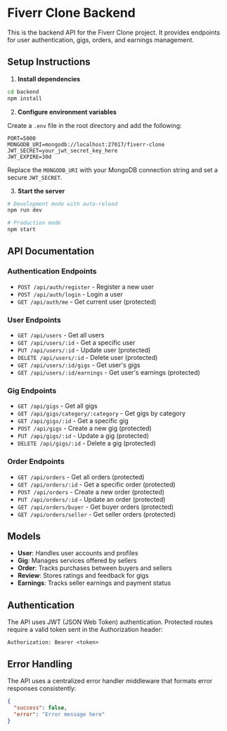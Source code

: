 
# Fiverr Clone Backend

This is the backend API for the Fiverr Clone project. It provides endpoints for user authentication, gigs, orders, and earnings management.

## Setup Instructions

1. **Install dependencies**

```bash
cd backend
npm install
```

2. **Configure environment variables**

Create a `.env` file in the root directory and add the following:

```
PORT=5000
MONGODB_URI=mongodb://localhost:27017/fiverr-clone
JWT_SECRET=your_jwt_secret_key_here
JWT_EXPIRE=30d
```

Replace the `MONGODB_URI` with your MongoDB connection string and set a secure `JWT_SECRET`.

3. **Start the server**

```bash
# Development mode with auto-reload
npm run dev

# Production mode
npm start
```

## API Documentation

### Authentication Endpoints

- `POST /api/auth/register` - Register a new user
- `POST /api/auth/login` - Login a user
- `GET /api/auth/me` - Get current user (protected)

### User Endpoints

- `GET /api/users` - Get all users
- `GET /api/users/:id` - Get a specific user
- `PUT /api/users/:id` - Update user (protected)
- `DELETE /api/users/:id` - Delete user (protected)
- `GET /api/users/:id/gigs` - Get user's gigs
- `GET /api/users/:id/earnings` - Get user's earnings (protected)

### Gig Endpoints

- `GET /api/gigs` - Get all gigs
- `GET /api/gigs/category/:category` - Get gigs by category
- `GET /api/gigs/:id` - Get a specific gig
- `POST /api/gigs` - Create a new gig (protected)
- `PUT /api/gigs/:id` - Update a gig (protected)
- `DELETE /api/gigs/:id` - Delete a gig (protected)

### Order Endpoints

- `GET /api/orders` - Get all orders (protected)
- `GET /api/orders/:id` - Get a specific order (protected)
- `POST /api/orders` - Create a new order (protected)
- `PUT /api/orders/:id` - Update an order (protected)
- `GET /api/orders/buyer` - Get buyer orders (protected)
- `GET /api/orders/seller` - Get seller orders (protected)

## Models

- **User**: Handles user accounts and profiles
- **Gig**: Manages services offered by sellers
- **Order**: Tracks purchases between buyers and sellers
- **Review**: Stores ratings and feedback for gigs
- **Earnings**: Tracks seller earnings and payment status

## Authentication

The API uses JWT (JSON Web Token) authentication. Protected routes require a valid token sent in the Authorization header:

```
Authorization: Bearer <token>
```

## Error Handling

The API uses a centralized error handler middleware that formats error responses consistently:

```json
{
  "success": false,
  "error": "Error message here"
}
```
